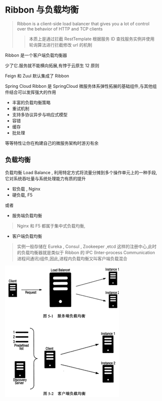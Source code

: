 # Ribbon 与负载均衡

> Ribbon is a client-side load balancer that gives you a lot of control over the behavior of HTTP and TCP clients 
>
> > 本质上是通过拦截 RestTemplate 根据服务 ID 查找服务实例并使用轮询算法进行拦截修改 url 的机制

Ribbon 是一个客户端负载均衡器

少了它.服务就不能横向拓展,有悖于云原生 12 原则

Feign 和 Zuul 默认集成了 Ribbon

Spring Cloud Ribbon 是 SpringCloud 微服务体系弹性拓展的基础组件,与其他组件结合可以发挥强大的作用

- 丰富的负载均衡策略
- 重试机制
- 支持多协议异步与响应式模型
- 容错
- 缓存
- 批处理

等等特性让你在构建自己的微服务架构时游刃有余

## 负载均衡

负载均衡 Load Balance , 利用特定方式将流量分摊到多个操作单元上的一种手段,它对系统吞吐量与系统处理能力有质的提升

- 软负载 , Nginx 
- 硬负载, F5

或者

- 服务端负载均衡

> Nginx 和 F5 都属于集中式负载均衡,

- 客户端负载均衡

> 实例一般存储在 Eureka , Consul , Zookeeper ,etcd 这样的注册中心,此时的负载均衡器就是类似于 Ribbon 的 IPC (Inter-process Communication 进程间通讯)组件,因此,进程内负载均衡又叫客户端负载混合

<img src="assets/image-20200528123430064.png" alt="image-20200528123430064" style="zoom:50%;" />

